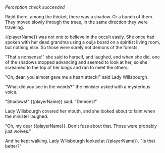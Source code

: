 _Perception check succeeded_

Right there, among the thicket, there was a shadow. Or a bunch of them. They moved slowly through the trees, in the same direction they were traveling.

{{playerName}} was not one to believe in the occult easily. She once had spoken with her dead grandma using a ouija board on a spiritist living room, but nothing else. So those were surely not demons of the forests.

"That's nonsense!" she said to herself, and laughed, and when she did, one of the shadows stopped advancing and seemed to look at her, so she screamed to the top of her lungs and ran to meet the others.

"Oh, dear, you almost gave me a heart attack!" said Lady Willsbourgh.

"What did you see in the woods?" the minister asked with a mysterious voice.

"Shadows!" {{playerName}} said. "Demons!"

Lady Willsbourgh covered her mouth, and she looked about to faint when the minister laughed.

"Oh, my dear {{playerName}}. Don't fuss about that. Those were probably just wolves."

And he kept walking. Lady Willsbourgh looked at {{playerName}}. "Is that better?"
